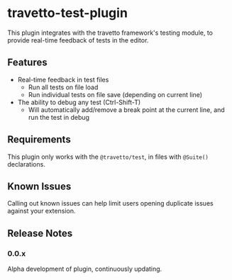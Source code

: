 # travetto-test-plugin 

This plugin integrates with the travetto framework's testing module, to provide real-time feedback of tests in the editor.

## Features

* Real-time feedback in test files
  - Run all tests on file load
  - Run individual tests on file save (depending on current line)
* The ability to debug any test (Ctrl-Shift-T)
  - Will automatically add/remove a break point at the current line, and run the test in debug


## Requirements

This plugin only works with the `@travetto/test`, in files with `@Suite()` declarations.

## Known Issues

Calling out known issues can help limit users opening duplicate issues against your extension.

## Release Notes

### 0.0.x

Alpha development of plugin, continuously updating.
